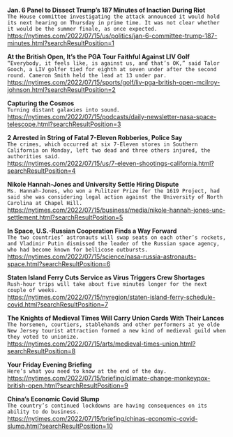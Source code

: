 **Jan. 6 Panel to Dissect Trump’s 187 Minutes of Inaction During Riot**\
`The House committee investigating the attack announced it would hold its next hearing on Thursday in prime time. It was not clear whether it would be the summer finale, as once expected.`\
https://nytimes.com/2022/07/15/us/politics/jan-6-committee-trump-187-minutes.html?searchResultPosition=1

**At the British Open, It’s the PGA Tour Faithful Against LIV Golf**\
`“Everybody, it feels like, is against us, and that’s OK,” said Talor Gooch, a LIV golfer tied for eighth at seven under after the second round. Cameron Smith held the lead at 13 under par.`\
https://nytimes.com/2022/07/15/sports/golf/liv-pga-british-open-mcilroy-johnson.html?searchResultPosition=2

**Capturing the Cosmos**\
`Turning distant galaxies into sound.`\
https://nytimes.com/2022/07/15/podcasts/daily-newsletter-nasa-space-telescope.html?searchResultPosition=3

**2 Arrested in String of Fatal 7-Eleven Robberies, Police Say**\
`The crimes, which occurred at six 7-Eleven stores in Southern California on Monday, left two dead and three others injured, the authorities said.`\
https://nytimes.com/2022/07/15/us/7-eleven-shootings-california.html?searchResultPosition=4

**Nikole Hannah-Jones and University Settle Hiring Dispute**\
`Ms. Hannah-Jones, who won a Pulitzer Prize for the 1619 Project, had said she was considering legal action against the University of North Carolina at Chapel Hill.`\
https://nytimes.com/2022/07/15/business/media/nikole-hannah-jones-unc-settlement.html?searchResultPosition=5

**In Space, U.S.-Russian Cooperation Finds a Way Forward**\
`The two countries’ astronauts will swap seats on each other’s rockets, and Vladimir Putin dismissed the leader of the Russian space agency, who had become known for bellicose outbursts.`\
https://nytimes.com/2022/07/15/science/nasa-russia-astronauts-space.html?searchResultPosition=6

**Staten Island Ferry Cuts Service as Virus Triggers Crew Shortages**\
`Rush-hour trips will take about five minutes longer for the next couple of weeks.`\
https://nytimes.com/2022/07/15/nyregion/staten-island-ferry-schedule-covid.html?searchResultPosition=7

**The Knights of Medieval Times Will Carry Union Cards With Their Lances**\
`The horsemen, courtiers, stablehands and other performers at ye olde New Jersey tourist attraction formed a new kind of medieval guild when they voted to unionize.`\
https://nytimes.com/2022/07/15/arts/medieval-times-union.html?searchResultPosition=8

**Your Friday Evening Briefing**\
`Here’s what you need to know at the end of the day.`\
https://nytimes.com/2022/07/15/briefing/climate-change-monkeypox-british-open.html?searchResultPosition=9

**China’s Economic Covid Slump**\
`The country’s continued lockdowns are having consequences on its ability to do business.`\
https://nytimes.com/2022/07/15/briefing/chinas-economic-covid-slump.html?searchResultPosition=10

